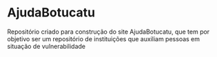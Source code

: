 # AjudaBotucatu
 Repositório criado para construção do site AjudaBotucatu, que tem por objetivo ser um repositório de instituições que auxiliam pessoas em situação de vulnerabilidade
